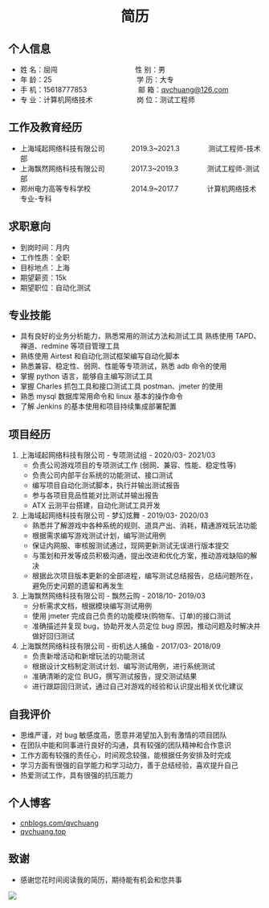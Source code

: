  <center>
     <h1>简历</h1>
 </center>
 
## 个人信息 

* 姓 名：屈闯 &ensp;&ensp;&ensp;&ensp;&ensp;&ensp;&ensp;&ensp;&ensp;&ensp;&ensp;&ensp;&ensp;&ensp;&ensp;&ensp;&ensp;&ensp;&ensp;&ensp;&ensp; 性 别：男
* 年 龄：25 &ensp;&ensp;&ensp;&ensp;&ensp;&ensp;&ensp;&ensp;&ensp;&ensp;&ensp;&ensp;&ensp;&ensp;&ensp;&ensp;&ensp;&ensp;&ensp;&ensp;&ensp;&ensp;&ensp; 学 历：大专 
* 手 机：15618777853&ensp;&ensp;&ensp;&ensp;&ensp;&ensp;&ensp;&ensp;&ensp;&ensp;&ensp;&ensp;&ensp;&ensp; 邮 箱：qvchuang@126.com
* 专 业：计算机网络技术&ensp;&ensp;&ensp;&ensp;&ensp;&ensp;&ensp;&ensp;&ensp;&ensp;&ensp;&ensp; 岗 位：测试工程师

## 工作及教育经历

* 上海域起网络科技有限公司   &ensp;&emsp;&emsp;&emsp;2019.3~2021.3 &ensp;&ensp;&ensp;&emsp;&emsp; 测试工程师-技术部       
* 上海飘然网络科技有限公司   &ensp;&emsp;&emsp;&emsp;2017.3~2019.3 &ensp;&ensp;&ensp;&emsp;&emsp; 测试工程师-测试部         
* 郑州电力高等专科学校 &ensp;&ensp;&ensp;&ensp;&emsp;&emsp;&emsp;&ensp;2014.9~2017.7 &ensp;&emsp;&emsp;&ensp;&ensp; 计算机网络技术专业-专科  

## 求职意向

- 到岗时间：月内  
- 工作性质：全职  
- 目标地点：上海  
- 期望薪资：15k  
- 期望职位：自动化测试

## 专业技能

- 具有良好的业务分析能力，熟悉常用的测试方法和测试工具  熟练使用 TAPD、禅道、redmine 等项目管理工具
- 熟练使用 Airtest 和自动化测试框架编写自动化脚本  
- 熟悉兼容、稳定性、弱网、性能等专项测试，熟悉 adb 命令的使用  
- 掌握 python 语言，能够自主编写测试工具  
- 掌握 Charles 抓包工具和接口测试工具 postman、jmeter 的使用  
- 熟悉 mysql 数据库常用命令和 linux 基本的操作命令  
- 了解 Jenkins 的基本使用和项目持续集成部署配置

## 项目经历

1. 上海域起网络科技有限公司 - 专项测试组 - 2020/03- 2021/03 
    * 负责公司游戏项目的专项测试工作 (弱网、兼容、性能、稳定性等)  
    * 负责公司内部平台系统的功能测试、接口测试  
    * 编写项目自动化测试脚本，执行并输出测试报告  
    * 参与各项目竞品性能对比测试并输出报告  
    * ATX 云测平台搭建，自动化测试工具开发
2. 上海域起网络科技有限公司 - 梦幻炫舞 - 2019/03- 2020/03 
    * 熟悉并了解游戏中各种系统的规则、道具产出、消耗，精通游戏玩法功能  
    * 根据需求编写游戏测试计划，编写测试用例  
    * 保证内网服、审核服测试通过，现网更新测试无误进行版本提交  
    * 与策划和开发等成员积极沟通，提出改进和优化方案，推动游戏缺陷的解决  
    * 根据此次项目版本更新的全部进程，编写测试总结报告，总结问题所在，避免历史问题的遗留和再发生
3. 上海飘然网络科技有限公司 - 飘然云购 - 2018/10- 2019/03 
    * 分析需求文档，根据模块编写测试用例  
    * 使用 jmeter 完成自己负责的功能模块(购物车、订单)的接口测试  
    * 准确描述并复现 bug，协助开发人员定位 bug 原因，推动问题及时解决并做好回归测试
4. 上海飘然网络科技有限公司 - 街机达人捕鱼 - 2017/03- 2018/09
    * 负责新增活动和新增玩法的功能测试  
    * 根据设计文档制定测试计划、编写测试用例，进行系统测试  
    * 准确清晰的定位 BUG，撰写测试报告，提交测试结果  
    * 进行跟踪回归测试，通过自己对游戏的经验和认识提出相关优化建议

## 自我评价

- 思维严谨，对 bug 敏感度高，愿意并渴望加入到有激情的项目团队
- 在团队中能和同事进行良好的沟通，具有较强的团队精神和合作意识  
- 工作方面有较强的责任心，时间观念较强，能根据任务安排及时完成  
- 学习方面有很强的自学能力和学习动力，善于总结经验，喜欢提升自己  
- 热爱测试工作，具有很强的抗压能力

## 个人博客

- <a href="https://www.cnblogs.com/qvchuang/ ">cnblogs.com/qvchuang</a> 
- <a href="https://qvchuang.top/ ">qvchuang.top</a> 

## 致谢

- 感谢您花时间阅读我的简历，期待能有机会和您共事

![](https://camo.githubusercontent.com/6a0f76c7f114b2c8300ca379673520e5a898a0241ab216074dd7368354038abe/68747470733a2f2f692e696d6775722e636f6d2f6b644b686778362e676966)



